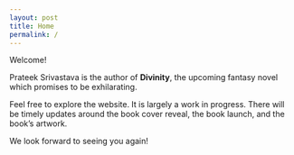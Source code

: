 ```yaml
---
layout: post
title: Home
permalink: /
---
```


Welcome!

Prateek Srivastava is the author of **Divinity**, the upcoming fantasy novel which promises to be exhilarating.

Feel free to explore the website. It is largely a work in progress. There will be timely updates around the book cover reveal, the book launch, and the book’s artwork.

We look forward to seeing you again!
